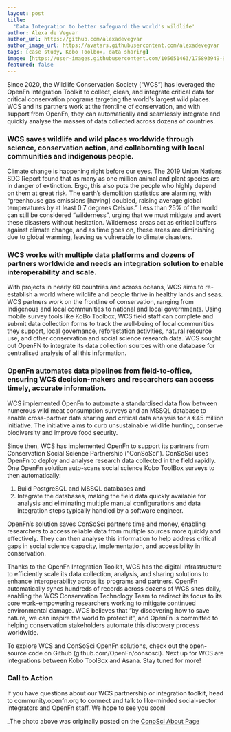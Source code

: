 ```yaml
---
layout: post
title:
  'Data Integration to better safeguard the world's wildlife'
author: Alexa de Vegvar
author_url: https://github.com/alexadevegvar
author_image_url: https://avatars.githubusercontent.com/alexadevegvar
tags: [case study, Kobo Toolbox, data sharing]
image: [https://user-images.githubusercontent.com/105651463/175893949-97827ea1-f7c6-44ca-ab1c-ac4e448054d9.png]
featured: false
---
```


Since 2020, the Wildlife Conservation Society (“WCS”) has leveraged the OpenFn Integration Toolkit to collect, clean, and integrate critical data for critical conservation programs targeting the world's largest wild places. WCS and its partners work at the frontline of conservation, and with support from OpenFn, they can automatically and seamlessly integrate and quickly analyse the masses of data collected across dozens of countries. 

### WCS saves wildlife and wild places worldwide through science, conservation action, and collaborating with local communities and indigenous people.

Climate change is happening right before our eyes. The 2019 Union Nations SDG Report found that as many as one million animal and plant species are in danger of extinction. Ergo, this also puts the people who highly depend on them at great risk. The earth’s demolition statistics are alarming, with “greenhouse gas emissions [having] doubled, raising average global temperatures by at least 0.7 degrees Celsius.” Less than 25% of the world can still be considered “wilderness”, urging that we must mitigate and avert these disasters without hesitation. Wilderness areas act as critical buffers against climate change, and as time goes on, these areas are diminishing due to global warming, leaving us vulnerable to climate disasters.

### WCS works with multiple data platforms and dozens of partners worldwide and needs an integration solution to enable interoperability and scale.

With projects in nearly 60 countries and across oceans, WCS aims to re-establish a world where wildlife and people thrive in healthy lands and seas. WCS partners work on the frontline of conservation, ranging from Indigenous and local communities to national and local governments. Using mobile survey tools like KoBo Toolbox, WCS field staff can complete and submit data collection forms to track the well-being of local communities they support, local governance, reforestation activities, natural resource use, and other conservation and social science research data. WCS sought out OpenFN to integrate its data collection sources with one database for centralised analysis of all this information.

### OpenFn automates data pipelines from field-to-office, ensuring WCS decision-makers and researchers can access timely, accurate information.

WCS implemented OpenFn to automate a standardised data flow between numerous wild meat consumption surveys and an MSSQL database to enable cross-partner data sharing and critical data analysis for a €45 million initiative. The initiative aims to curb unsustainable wildlife hunting, conserve biodiversity and improve food security.

Since then, WCS has implemented OpenFn to support its partners from Conservation Social Science Partnership (“ConSoSci”). ConSoSci uses OpenFn to deploy and analyse research data collected in the field rapidly. One OpenFn solution auto-scans social science Kobo ToolBox surveys to then automatically:
1. Build PostgreSQL and MSSQL databases and
2. Integrate the databases, making the field data quickly available for analysis and eliminating multiple manual configurations and data integration steps typically handled by a software engineer.

OpenFn’s solution saves ConSoSci partners time and money, enabling researchers to access reliable data from multiple sources more quickly and effectively. They can then analyse this information to help address critical gaps in social science capacity, implementation, and accessibility in conservation. 

Thanks to the OpenFn Integration Toolkit, WCS has the digital infrastructure to efficiently scale its data collection, analysis, and sharing solutions to enhance interoperability across its programs and partners. OpenFn automatically syncs hundreds of records across dozens of WCS sites daily, enabling the WCS Conservation Technology Team to redirect its focus to its core work–empowering researchers working to mitigate continued environmental damage. WCS believes that “by discovering how to save nature, we can inspire the world to protect it”, and OpenFn is committed to helping conservation stakeholders automate this discovery process worldwide.

To explore WCS and ConSoSci OpenFn solutions, check out the open-source code on Github (github.com/OpenFn/consosci). Next up for WCS are integrations between Kobo ToolBox and Asana. Stay tuned for more!

### Call to Action
If you have questions about our WCS partnership or integration toolkit, head to community.openfn.org to connect and talk to like-minded social-sector integrators and OpenFn staff. We hope to see you soon!

_The photo above was originally posted on the
[ConoSci About Page](https://consosci.org)
